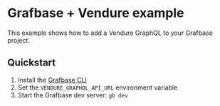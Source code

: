 # Grafbase + Vendure example

This example shows how to add a Vendure GraphQL to your Grafbase project.

## Quickstart
1. Install the [Grafbase CLI](https://www.npmjs.com/package/grafbase)
2. Set the `VENDURE_GRAPHQL_API_URL` environment variable
3. Start the Grafbase dev server: `gb dev`
